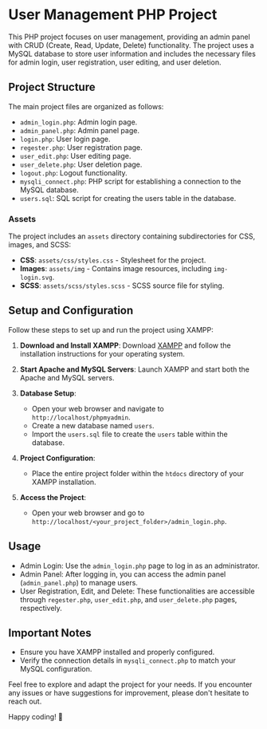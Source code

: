 # User Management PHP Project

This PHP project focuses on user management, providing an admin panel with CRUD (Create, Read, Update, Delete) functionality. The project uses a MySQL database to store user information and includes the necessary files for admin login, user registration, user editing, and user deletion.

## Project Structure

The main project files are organized as follows:

- `admin_login.php`: Admin login page.
- `admin_panel.php`: Admin panel page.
- `login.php`: User login page.
- `regester.php`: User registration page.
- `user_edit.php`: User editing page.
- `user_delete.php`: User deletion page.
- `logout.php`: Logout functionality.
- `mysqli_connect.php`: PHP script for establishing a connection to the MySQL database.
- `users.sql`: SQL script for creating the users table in the database.

### Assets

The project includes an `assets` directory containing subdirectories for CSS, images, and SCSS:

- **CSS**: `assets/css/styles.css` - Stylesheet for the project.
- **Images**: `assets/img` - Contains image resources, including `img-login.svg`.
- **SCSS**: `assets/scss/styles.scss` - SCSS source file for styling.

## Setup and Configuration

Follow these steps to set up and run the project using XAMPP:

1. **Download and Install XAMPP**: Download [XAMPP](https://www.apachefriends.org/index.html) and follow the installation instructions for your operating system.

2. **Start Apache and MySQL Servers**: Launch XAMPP and start both the Apache and MySQL servers.

3. **Database Setup**:
   - Open your web browser and navigate to `http://localhost/phpmyadmin`.
   - Create a new database named `users`.
   - Import the `users.sql` file to create the `users` table within the database.

4. **Project Configuration**:
   - Place the entire project folder within the `htdocs` directory of your XAMPP installation.

5. **Access the Project**:
   - Open your web browser and go to `http://localhost/<your_project_folder>/admin_login.php`.

## Usage

- Admin Login: Use the `admin_login.php` page to log in as an administrator.
- Admin Panel: After logging in, you can access the admin panel (`admin_panel.php`) to manage users.
- User Registration, Edit, and Delete: These functionalities are accessible through `regester.php`, `user_edit.php`, and `user_delete.php` pages, respectively.

## Important Notes

- Ensure you have XAMPP installed and properly configured.
- Verify the connection details in `mysqli_connect.php` to match your MySQL configuration.

Feel free to explore and adapt the project for your needs. If you encounter any issues or have suggestions for improvement, please don't hesitate to reach out.

Happy coding! 🚀